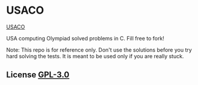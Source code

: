 # USACO

[USACO](http://train.usaco.org/usacogate)

USA computing Olympiad solved problems in C.
Fill free to fork!

Note: This repo is for reference only. Don't use the solutions before you try hard solving the tests. It is meant to be used only if you are really stuck.

License
[GPL-3.0](https://www.gnu.org/licenses/gpl-3.0.en.html)
----